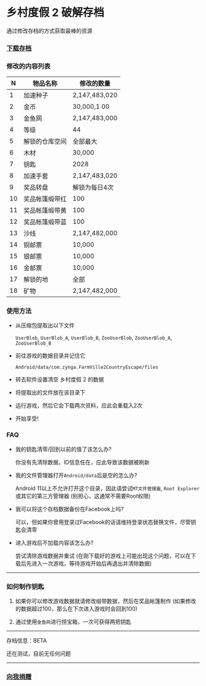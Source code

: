 # 乡村度假 2 破解存档

通过修改存档的方式获取最棒的资源

### [下载存档](https://github.com/ender-zhao/game-save/releases/tag/FarmVile-2-Country-Escape)

### 修改的内容列表

N |物品名称      |修改的数量
--|-------------|--------------
1 | 加速种子     |2,147,483,020
2 | 金币         |30,000,1 00
3 | 金鱼网       |2,147,483,000
4 | 等级         | 44
5 | 解锁的仓库空间| 全部最大
6 | 木材         | 30,000
7 | 钥匙         | 2028
8 | 加速手套     | 2,147,483,020
9 | 奖品转盘     | 解锁为每日4次
10| 奖品帐篷缎带红| 100
11| 奖品帐篷缎带黄| 100
12| 奖品帐篷缎带蓝| 100
13| 沙线         | 2,147,482,000
14| 铜邮票       | 10,000
15| 银邮票       | 10,000
16| 金邮票       | 10,000
17| 解锁的地     | 全部
18| 矿物         | 2,147,482,000

### 使用方法

* 从压缩包提取出以下文件

  `UserBlob`, `UserBlob_A`, `UserBlob_B`, `ZooUserBlob`, `ZooUserBlob_A`, `ZooUserBlob_B`

* 前往游戏的数据目录并记住它
  
  `Android/data/com.zynga.FarmVille2CountryEscape/files`
  
* 转去软件设置清空 乡村度假 2 的数据

* 将提取出的文件放在该目录下

* 运行游戏，然后它会下载两次资料，应此会重载入2次

* 开始享受!

### FAQ

* 我的钥匙清零/回到以前的值了该怎么办?
  
  你没有先清除数据，ID信息任在，应此导致该数据被刷新
  
* 我的文件管理器打开`Android/data`后是空的怎么办?

  Android 11以上不允许打开这个目录，因此请尝试`MT文件管理器`, `Root Explorer`或其它的第三方管理器 (别担心，这通常不需要Root权限)

* 我可以将这个存档数据备份在Facebook上吗?

  可以，但如果你曾用登录过Facebook的话请维持登录状态替换文件，尽管钥匙会清零

* 进入游戏后不加载内容该怎么办?

  尝试清除游戏数据并重试 (在刚下载好的游戏上可能出现这个问题，可以在下载后先进入一次游戏，等待游戏开始后再退出并清除数据)
 
***
 
 ### 如何制作钥匙
 
1. 如果你可以修改游戏数据就请修改缎带数据，然后在奖品帐篷制作 (如果修改的数据超过100，那么在下次进入游戏时会回到100)

2. 通过使用`金鱼网`进行捞宝箱，一次可获得两把钥匙

***
存档信息：BETA

还在测试，目前无任何问题
***

### [向我捐赠](https://github.com/ender-zhao/EZ)
